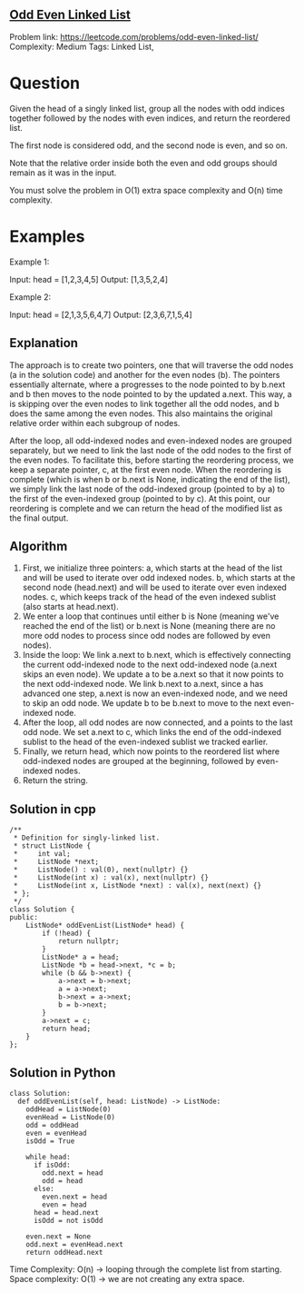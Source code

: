 ## [Odd Even Linked List](https://leetcode.com/problems/odd-even-linked-list/)

Problem link: https://leetcode.com/problems/odd-even-linked-list/
Complexity: Medium
Tags: Linked List, 


# Question

Given the head of a singly linked list, group all the nodes with odd indices together followed by the nodes with even indices, and return the reordered list.

The first node is considered odd, and the second node is even, and so on.

Note that the relative order inside both the even and odd groups should remain as it was in the input.

You must solve the problem in O(1) extra space complexity and O(n) time complexity.


# Examples

Example 1:

Input: head = [1,2,3,4,5]
Output: [1,3,5,2,4]

Example 2:

Input: head = [2,1,3,5,6,4,7]
Output: [2,3,6,7,1,5,4]

## Explanation

The approach is to create two pointers, one that will traverse the odd nodes (a in the solution code) and another for the even nodes (b). The pointers essentially alternate, where a progresses to the node pointed to by b.next and b then moves to the node pointed to by the updated a.next. This way, a is skipping over the even nodes to link together all the odd nodes, and b does the same among the even nodes. This also maintains the original relative order within each subgroup of nodes.

After the loop, all odd-indexed nodes and even-indexed nodes are grouped separately, but we need to link the last node of the odd nodes to the first of the even nodes. To facilitate this, before starting the reordering process, we keep a separate pointer, c, at the first even node. When the reordering is complete (which is when b or b.next is None, indicating the end of the list), we simply link the last node of the odd-indexed group (pointed to by a) to the first of the even-indexed group (pointed to by c). At this point, our reordering is complete and we can return the head of the modified list as the final output.

## Algorithm

1. First, we initialize three pointers: 
    a, which starts at the head of the list and will be used to iterate over odd indexed nodes.
    b, which starts at the second node (head.next) and will be used to iterate over even indexed nodes.
    c, which keeps track of the head of the even indexed sublist (also starts at head.next).
2. We enter a loop that continues until either b is None (meaning we've reached the end of the list) or b.next is None (meaning there are no more odd nodes to process since odd nodes are followed by even nodes).
3. Inside the loop: 
    We link a.next to b.next, which is effectively connecting the current odd-indexed node to the next odd-indexed node (a.next skips an even node).
    We update a to be a.next so that it now points to the next odd-indexed node.
    We link b.next to a.next, since a has advanced one step, a.next is now an even-indexed node, and we need to skip an odd node.
    We update b to be b.next to move to the next even-indexed node.
4. After the loop, all odd nodes are now connected, and a points to the last odd node. We set a.next to c, which links the end of the odd-indexed sublist to the head of the even-indexed sublist we tracked earlier.
5. Finally, we return head, which now points to the reordered list where odd-indexed nodes are grouped at the beginning, followed by even-indexed nodes. 
8. Return the string.


## Solution in cpp
```
/**
 * Definition for singly-linked list.
 * struct ListNode {
 *     int val;
 *     ListNode *next;
 *     ListNode() : val(0), next(nullptr) {}
 *     ListNode(int x) : val(x), next(nullptr) {}
 *     ListNode(int x, ListNode *next) : val(x), next(next) {}
 * };
 */
class Solution {
public:
    ListNode* oddEvenList(ListNode* head) {
        if (!head) {
            return nullptr;
        }
        ListNode* a = head;
        ListNode *b = head->next, *c = b;
        while (b && b->next) {
            a->next = b->next;
            a = a->next;
            b->next = a->next;
            b = b->next;
        }
        a->next = c;
        return head;
    }
};
```

## Solution in Python 
```
class Solution:
  def oddEvenList(self, head: ListNode) -> ListNode:
    oddHead = ListNode(0)
    evenHead = ListNode(0)
    odd = oddHead
    even = evenHead
    isOdd = True

    while head:
      if isOdd:
        odd.next = head
        odd = head
      else:
        even.next = head
        even = head
      head = head.next
      isOdd = not isOdd

    even.next = None
    odd.next = evenHead.next
    return oddHead.next
```

Time Complexity: O(n) -> looping through the complete list from starting.
Space complexity: O(1) -> we are not creating any extra space.
